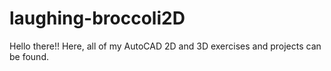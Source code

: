 # laughing-broccoli2D
Hello there!! Here, all of my AutoCAD 2D and 3D exercises and projects can be found. 

